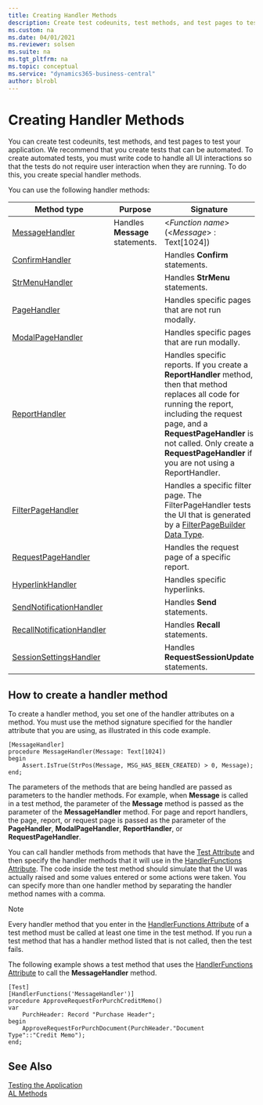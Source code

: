 ```yaml
---
title: Creating Handler Methods
description: Create test codeunits, test methods, and test pages to test your application. To automate tests, create special handler methods for UI interactions. 
ms.custom: na
ms.date: 04/01/2021
ms.reviewer: solsen
ms.suite: na
ms.tgt_pltfrm: na
ms.topic: conceptual
ms.service: "dynamics365-business-central"
author: blrobl
---
```


# Creating Handler Methods

You can create test codeunits, test methods, and test pages to test your application. We recommend that you create tests that can be automated. To create automated tests, you must write code to handle all UI interactions so that the tests do not require user interaction when they are running. To do this, you create special handler methods. 
  
You can use the following handler methods:

|Method type|Purpose|Signature|  
|-----------|-------|---------|
|[MessageHandler](attributes/devenv-messagehandler-attribute.md)|Handles **Message** statements.|\<*Function name*>\(\<*Message*> : Text\[1024\]\)<img width=210/>|  
|[ConfirmHandler](attributes/devenv-confirmhandler-attribute.md)||Handles **Confirm** statements.|\<*Function name*>\(\<*Question*> : Text\[1024\]; var \<*Reply*> : Boolean\)|
|[StrMenuHandler](attributes/devenv-StrMenuHandler-attribute.md)||Handles **StrMenu** statements.|\<*Function name*>\(\<*Options* : Text\[1024\]; var \<*Choice*> : Integer; \<*Instruction*> : Text\[1024\]\)|
|[PageHandler](attributes/devenv-PageHandler-attribute.md)||Handles specific pages that are not run modally.|\<*Function name*>\(var \<*Page*> : Page \<*page id*>\)<br /><br /> \<*Function name*>\(var \<*Page*> : TestPage \<*testpage id*>\)|
|[ModalPageHandler](attributes/devenv-ModalPageHandler-attribute.md)||Handles specific pages that are run modally.|\<*Function name*>\(var \<*Page*> : Page \<*page id*>; var \<*Response*> : Action\)<br /><br /> \<*Function name*>\(var \<*Page*> : Page \<*testpage id*>\)|  
|[ReportHandler](attributes/devenv-ReportHandler-attribute.md)||Handles specific reports. If you create a **ReportHandler** method, then that method replaces all code for running the report, including the request page, and a **RequestPageHandler** is not called. Only create a **RequestPageHandler** if you are not using a ReportHandler.|\<*Function name*>\(var \<*Report*> : Report \<*report id*>\)|  
|[FilterPageHandler](attributes/devenv-FilterPageHandler-attribute.md)||Handles a specific filter page. The FilterPageHandler tests the UI that is generated by a [FilterPageBuilder Data Type](methods-auto/filterpagebuilder/filterpagebuilder-data-type.md).|\<*Function name*>\(var \<*Record1*> : RecordRef\)\[, var \<*Record2*> : RecordRef\] \[, ...\]): Boolean|
|[RequestPageHandler](attributes/devenv-RequestPageHandler-attribute.md)||Handles the request page of a specific report.|\<*Function name*>\(var \<*RequestPage* > : TestRequestPage\)|  
|[HyperlinkHandler](attributes/devenv-HyperlinkHandler-attribute.md)||Handles specific hyperlinks.|\<*Function name*>\(\<*Hyperlink*> : Text\[1024\]\)|  
|[SendNotificationHandler](attributes/devenv-SendNotificationHandler-attribute.md)||Handles **Send** statements.|\<*Function name*>\(\<*TheNotification*>: Notification\): Boolean|  
|[RecallNotificationHandler](attributes/devenv-RecallNotificationHandler-attribute.md)||Handles **Recall** statements.|\<*Function name*>\(\<*TheNotification*>: Notification\): Boolean|  
|[SessionSettingsHandler](attributes/devenv-sessionsettinghandler-attribute.md)||Handles **RequestSessionUpdate** statements.|\<*Function name*>\(var \<*SessionSettings*>: SessionSettings\): Boolean|| 

  
## How to create a handler method  

To create a handler method, you set one of the handler attributes on a method. You must use the method signature specified for the handler attribute that you are using, as illustrated in this code example.

```AL
[MessageHandler]
procedure MessageHandler(Message: Text[1024])
begin
    Assert.IsTrue(StrPos(Message, MSG_HAS_BEEN_CREATED) > 0, Message);
end;
```

The parameters of the methods that are being handled are passed as parameters to the handler methods. For example, when **Message** is called in a test method, the parameter of the **Message** method is passed as the parameter of the **MessageHandler** method. For page and report handlers, the page, report, or request page is passed as the parameter of the **PageHandler**, **ModalPageHandler**, **ReportHandler**, or **RequestPageHandler**.

You can call handler methods from methods that have the [Test Attribute](methods/devenv-test-attribute.md) and then specify the handler methods that it will use in the [HandlerFunctions Attribute](methods/devenv-handlerfunctions-attribute.md). The code inside the test method should simulate that the UI was actually raised and some values entered or some actions were taken. You can specify more than one handler method by separating the handler method names with a comma. 

> [!NOTE]
> Every handler method that you enter in the [HandlerFunctions Attribute](methods/devenv-handlerfunctions-attribute.md) of a test method must be called at least one time in the test method. If you run a test method that has a handler method listed that is not called, then the test fails.

The following example shows a test method that uses the [HandlerFunctions Attribute](methods/devenv-handlerfunctions-attribute.md) to call the **MessageHandler** method.

```AL
[Test]
[HandlerFunctions('MessageHandler')]
procedure ApproveRequestForPurchCreditMemo()
var
    PurchHeader: Record "Purchase Header";
begin
    ApproveRequestForPurchDocument(PurchHeader."Document Type"::"Credit Memo");
end;
```
 
## See Also  

[Testing the Application](devenv-testing-application.md)   
[AL Methods](methods-auto/library.md)
